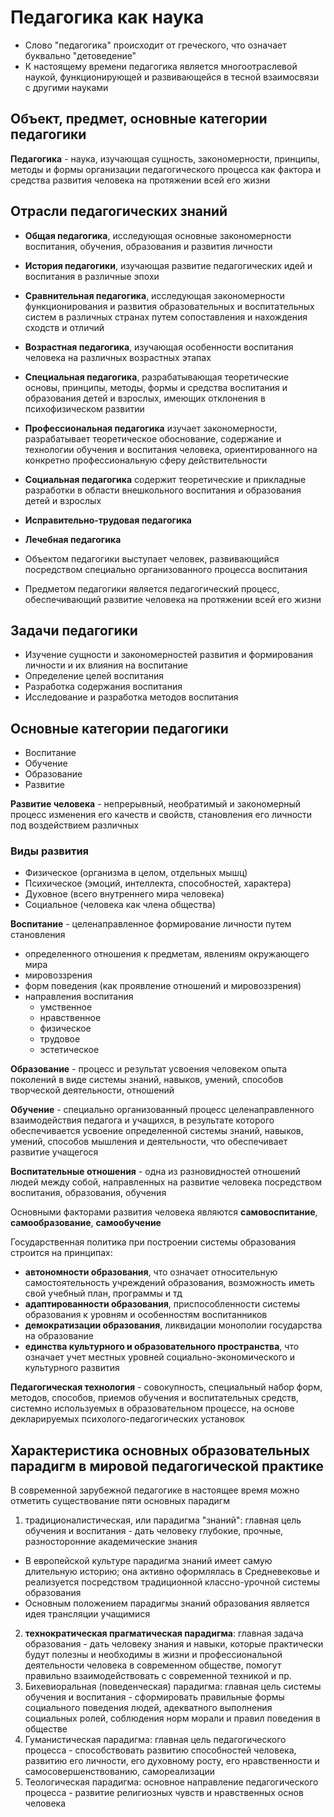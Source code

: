 # Педагогика как наука

- Слово "педагогика" происходит от греческого, что означает буквально "детоведение"
- К настоящему времени педагогика является многоотраслевой наукой, функционирующей и развивающейся в тесной взаимосвязи с другими науками

## Объект, предмет, основные категории педагогики

**Педагогика** - наука, изучающая сущность, закономерности, принципы, методы и формы организации педагогического процесса как фактора и средства развития человека на протяжении всей его жизни

## Отрасли педагогических знаний

- **Общая педагогика**, исследующая основные закономерности воспитания, обучения, образования и развития личности
- **История педагогики**, изучающая развитие педагогических идей и воспитания в различные эпохи
- **Сравнительная педагогика**, исследующая закономерности функционирования и развития образовательных и воспитательных систем в различных странах путем сопоставления и нахождения сходств и отличий
- **Возрастная педагогика**, изучающая особенности воспитания человека на различных возрастных этапах
- **Специальная педагогика**, разрабатывающая теоретические основы, принципы, методы, формы и средства воспитания и образования детей и взрослых, имеющих отклонения в психофизическом развитии
- **Профессиональная педагогика** изучает закономерности, разрабатывает теоретическое обоснование, содержание и технологии обучения и воспитания человека, ориентированного на конкретно профессиональную сферу действительности
- **Социальная педагогика** содержит теоретические и прикладные разработки в области внешкольного воспитания и образования детей и взрослых
- **Исправительно-трудовая педагогика**
- **Лечебная педагогика**

- Объектом педагогики выступает человек, развивающийся посредством специально организованного процесса воспитания
- Предметом педагогики является педагогический процесс, обеспечивающий развитие человека на протяжении всей его жизни

## Задачи педагогики

- Изучение сущности и закономерностей развития и формирования личности и их влияния на воспитание
- Определение целей воспитания
- Разработка содержания воспитания
- Исследование и разработка методов воспитания

## Основные категории педагогики

- Воспитание
- Обучение
- Образование
- Развитие

**Развитие человека** - непрерывный, необратимый и закономерный процесс изменения его качеств и свойств, становления его личности под воздействием различных 

### Виды развития

- Физическое (организма в целом, отдельных мышц)
- Психическое (эмоций, интеллекта, способностей, характера)
- Духовное (всего внутреннего мира человека)
- Социальное (человека как члена общества)

**Воспитание** - целенаправленное формирование личности путем становления

- определенного отношения к предметам, явлениям окружающего мира
- мировоззрения
- форм поведения (как проявление отношений и мировоззрения)
- направления воспитания
  - умственное
  - нравственное
  - физическое
  - трудовое
  - эстетическое

**Образование** - процесс и результат усвоения человеком опыта поколений в виде системы знаний, навыков, умений, способов творческой деятельности, отношений

**Обучение** - специально организованный процесс целенаправленного взаимодействия педагога и учащихся, в результате которого обеспечивается усвоение определенной системы знаний, навыков, умений, способов мышления и деятельности, что обеспечивает развитие учащегося

**Воспитательные отношения** - одна из разновидностей отношений людей между собой, направленных на развитие человека посредством воспитания, образования, обучения

Основными факторами развития человека являются **самовоспитание**, **самообразование**, **самообучение**

Государственная политика при построении системы образования строится на принципах:
- **автономности образования**, что означает относительную самостоятельность учреждений образования, возможность иметь свой учебный план, программы и тд
- **адаптированности образования**, приспособленности системы образования к уровням и особенностям воспитанников
- **демократизации образования**, ликвидации монополии государства на образование
- **единства культурного и образовательного пространства**, что означает учет местных уровней социально-экономического и культурного развития

**Педагогическая технология** - совокупность, специальный набор форм, методов, способов, приемов обучения и воспитательных средств, системно используемых в образовательном процессе, на основе декларируемых психолого-педагогических установок

## Характеристика основных образовательных парадигм в мировой педагогической практике

В современной зарубежной педагогике в настоящее время можно отметить существование пяти основных парадигм
1. традиционалистическая, или парадигма "знаний": главная цель обучения и воспитания - дать человеку глубокие, прочные, разносторонние академические знания
  - В европейской культуре парадигма знаний имеет самую длительную историю; она активно оформлялась в Средневековье и реализуется посредством традиционной классно-урочной системы образования
  - Основным положением парадигмы знаний образования является идея трансляции учащимися
2. **технократическая прагматическая парадигма**: главная задача образования - дать человеку знания и навыки, которые практически будут полезны и необходимы в жизни и профессиональной деятельности человека в современном обществе, помогут правильно взаимодействовать с современной техникой и пр.
3. Бихевиоральная (поведенческая) парадигма: главная цель системы обучения и воспитания - сформировать правильные формы социального поведения людей, адекватного выполнения социальных ролей, соблюдения норм морали и правил поведения в обществе
4. Гуманистическая парадигма: главная цель педагогического процесса - способствовать развитию способностей человека, развитию его личности, его духовному росту, его нравственности и самосовершенствованию, самореализации
5. Теологическая парадигма: основное направление педагогического процесса - развитие религиозных чувств и нравственных основ человека
